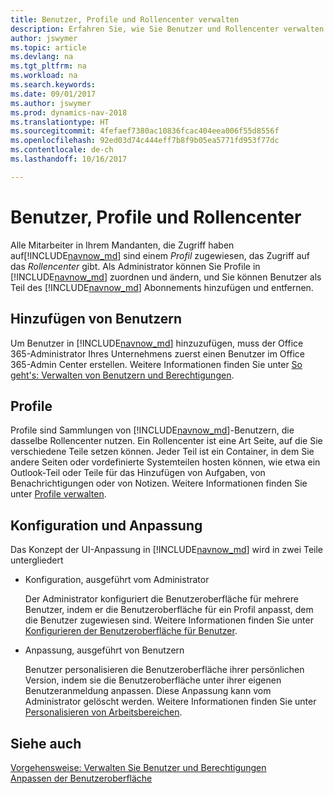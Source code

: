 ```yaml
---
title: Benutzer, Profile und Rollencenter verwalten
description: Erfahren Sie, wie Sie Benutzer und Rollencenter verwalten.
author: jswymer
ms.topic: article
ms.devlang: na
ms.tgt_pltfrm: na
ms.workload: na
ms.search.keywords: 
ms.date: 09/01/2017
ms.author: jswymer
ms.prod: dynamics-nav-2018
ms.translationtype: HT
ms.sourcegitcommit: 4fefaef7380ac10836fcac404eea006f55d8556f
ms.openlocfilehash: 92ed03d74c444eff7b8f9b05ea5771fd953f77dc
ms.contentlocale: de-ch
ms.lasthandoff: 10/16/2017

---
```

# <a name="users-profiles-and-role-centers"></a>Benutzer, Profile und Rollencenter
Alle Mitarbeiter in Ihrem Mandanten, die Zugriff haben auf[!INCLUDE[navnow_md](includes/navnow_md.md)] sind einem *Profil* zugewiesen, das Zugriff  auf das *Rollencenter* gibt. Als Administrator können Sie Profile in [!INCLUDE[navnow_md](includes/navnow_md.md)] zuordnen und ändern, und Sie können Benutzer als Teil des [!INCLUDE[navnow_md](includes/navnow_md.md)] Abonnements hinzufügen und  entfernen.  

## <a name="adding-users"></a>Hinzufügen von Benutzern
Um Benutzer in [!INCLUDE[navnow_md](includes/navnow_md.md)] hinzuzufügen, muss der Office 365-Administrator Ihres Unternehmens zuerst einen Benutzer im Office 365-Admin Center erstellen. Weitere Informationen finden Sie unter [So geht's: Verwalten von Benutzern und Berechtigungen](ui-how-users-permissions.md).  

## <a name="profiles"></a>Profile
Profile sind Sammlungen von [!INCLUDE[navnow_md](includes/navnow_md.md)]-Benutzern, die dasselbe Rollencenter nutzen. Ein Rollencenter ist eine Art Seite, auf die Sie verschiedene Teile setzen können. Jeder Teil ist ein Container, in dem Sie andere Seiten oder vordefinierte Systemteilen hosten können, wie etwa ein Outlook-Teil oder Teile für das Hinzufügen von Aufgaben, von Benachrichtigungen oder von Notizen. Weitere Informationen finden Sie unter [Profile verwalten](admin-profiles.md).

## <a name="configuration-and-personalization"></a>Konfiguration und Anpassung
Das Konzept der UI-Anpassung in [!INCLUDE[navnow_md](includes/navnow_md.md)] wird in zwei Teile untergliedert  

-   Konfiguration, ausgeführt vom Administrator  

    Der Administrator konfiguriert die Benutzeroberfläche für mehrere Benutzer, indem er die Benutzeroberfläche für ein Profil anpasst, dem die Benutzer zugewiesen sind. Weitere Informationen finden Sie unter [Konfigurieren der Benutzeroberfläche für Benutzer](admin-configure-user-interface.md). 

-   Anpassung, ausgeführt von Benutzern  

    Benutzer personalisieren die Benutzeroberfläche ihrer persönlichen Version, indem sie die Benutzeroberfläche unter ihrer eigenen Benutzeranmeldung anpassen. Diese Anpassung kann vom Administrator gelöscht werden. Weitere Informationen finden Sie unter [Personalisieren von Arbeitsbereichen](ui-personalization-overview.md). 

## <a name="see-also"></a>Siehe auch  
[Vorgehensweise: Verwalten Sie Benutzer und Berechtigungen](ui-how-users-permissions.md)  
[Anpassen der Benutzeroberfläche](ui-customizing-overview.md)   
<!-- [Security Overview](../Security%20Overview.md)-->

